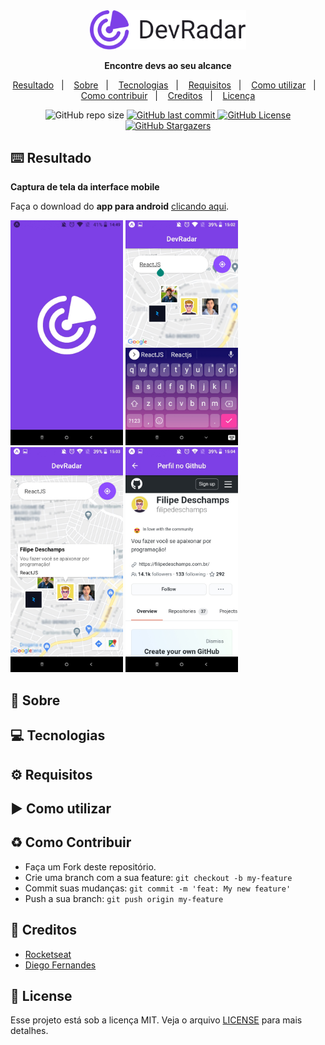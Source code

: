 <div align="center">
  <img src="./.github/logo.png" width="250px" alt="logo">  
  <p><b>Encontre devs ao seu alcance</b></p>
  <p>
    <a href="#keyboard-resultado">Resultado</a>&nbsp;&nbsp;&nbsp;|&nbsp;&nbsp;&nbsp;
    <a href="#page_with_curl-sobre">Sobre</a>&nbsp;&nbsp;&nbsp;|&nbsp;&nbsp;&nbsp;
    <a href="#computer-tecnologias">Tecnologias</a>&nbsp;&nbsp;&nbsp;|&nbsp;&nbsp;&nbsp;
    <a href="#gear-requisitos">Requisitos</a>&nbsp;&nbsp;&nbsp;|&nbsp;&nbsp;&nbsp;
    <a href="#arrow_forward-como-utilizar">Como utilizar</a>&nbsp;&nbsp;&nbsp;|&nbsp;&nbsp;&nbsp;
    <a href="#recycle-como-contribuir">Como contribuir</a>&nbsp;&nbsp;&nbsp;|&nbsp;&nbsp;&nbsp;
    <a href="#wrench-creditos">Creditos</a>&nbsp;&nbsp;&nbsp;|&nbsp;&nbsp;&nbsp;
    <a href="#customs-license">Licença</a>
  </p>
  <img src="https://img.shields.io/github/repo-size/zevdvlpr/dev-radar?color=7D40E7&style=flat-square" alt="GitHub repo size">
  <a href="https://github.com/zevdvlpr/dev-radar/commits/master">
    <img src="https://img.shields.io/github/last-commit/zevdvlpr/dev-radar?color=7D40E7&style=flat-square" alt="GitHub last commit">
  </a>
  <a href="https://github.com/zevdvlpr/dev-radar/tree/master/LICENSE">
    <img src="https://img.shields.io/github/license/zevdvlpr/dev-radar?color=7D40E7&label=license&style=flat-square" alt="GitHub License">
  </a>  
  <a href="https://github.com/zevdvlpr/dev-radar/stargazers">
    <img src="https://img.shields.io/github/stars/zevdvlpr/dev-radar?color=7D40E7&logo=github&style=flat-square" alt="GitHub Stargazers">
  </a>
</div>

## :keyboard: Resultado

**Captura de tela da interface mobile**

Faça o download do **app para android** [clicando aqui]().

<div>
  <img src="./.github/mobile-splash.jpeg" width="180px">
  <img src="./.github/mobile-main.jpeg" width="180px">
  <img src="./.github/mobile-main-dev.jpeg" width="180px">
  <img src="./.github/mobile-profile.jpeg" width="180px">
</div>

## :page_with_curl: Sobre

## :computer: Tecnologias

## :gear: Requisitos

## :arrow_forward: Como utilizar

## :recycle: Como Contribuir

- Faça um Fork deste repositório.
- Crie uma branch com a sua feature: `git checkout -b my-feature`
- Commit suas mudanças: `git commit -m 'feat: My new feature'`
- Push a sua branch: `git push origin my-feature`

## :wrench: Creditos
- [Rocketseat](https://www.youtube.com/rocketseat)
- [Diego Fernandes](https://github.com/diego3g)

## :customs: License

Esse projeto está sob a licença MIT. Veja o arquivo [LICENSE](https://github.com/zevdvlpr/dev-radar/tree/master/LICENSE) para mais detalhes.
